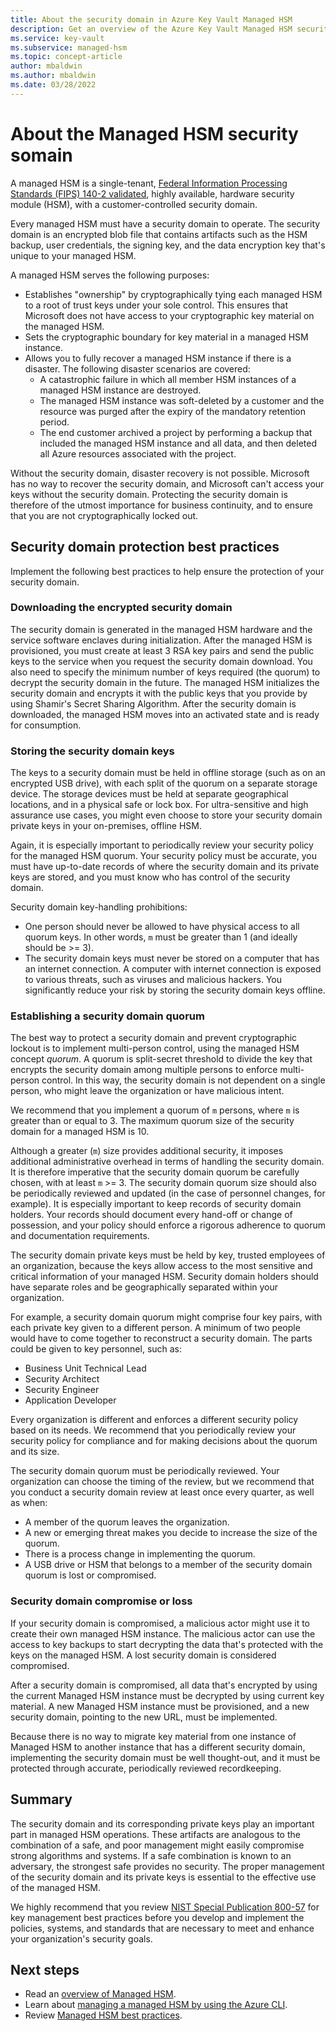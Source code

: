 ```yaml
---
title: About the security domain in Azure Key Vault Managed HSM
description: Get an overview of the Azure Key Vault Managed HSM security domain, a set of artifacts you must have to recover a managed HSM.
ms.service: key-vault
ms.subservice: managed-hsm
ms.topic: concept-article
author: mbaldwin
ms.author: mbaldwin
ms.date: 03/28/2022
---
```


# About the Managed HSM security somain

A managed HSM is a single-tenant, [Federal Information Processing Standards (FIPS) 140-2 validated](https://csrc.nist.gov/publications/detail/fips/140/2/final), highly available, hardware security module (HSM), with a customer-controlled security domain.  

Every managed HSM must have a security domain to operate. The security domain is an encrypted blob file that contains artifacts such as the HSM backup, user credentials, the signing key, and the data encryption key that's unique to your managed HSM.

A managed HSM serves the following purposes:

- Establishes "ownership" by cryptographically tying each managed HSM to a root of trust keys under your sole control. This ensures that Microsoft does not have access to your cryptographic key material on the managed HSM.
- Sets the cryptographic boundary for key material in a managed HSM instance.
- Allows you to fully recover a managed HSM instance if there is a disaster. The following disaster scenarios are covered:
  - A catastrophic failure in which all member HSM instances of a managed HSM instance are destroyed.
  - The managed HSM instance was soft-deleted by a customer and the resource was purged after the expiry of the mandatory retention period.
  - The end customer archived a project by performing a backup that included the managed HSM instance and all data, and then deleted all Azure resources associated with the project.

Without the security domain, disaster recovery is not possible. Microsoft has no way to recover the security domain, and Microsoft can't access your keys without the security domain. Protecting the security domain is therefore of the utmost importance for business continuity, and to ensure that you are not cryptographically locked out.

## Security domain protection best practices

Implement the following best practices to help ensure the protection of your security domain.

### Downloading the encrypted security domain

The security domain is generated in the managed HSM hardware and the service software enclaves during initialization. After the managed HSM is provisioned, you must create at least 3 RSA key pairs and send the public keys to the service when you request the security domain download. You also need to specify the minimum number of keys required (the quorum) to decrypt the security domain in the future. The managed HSM initializes the security domain and encrypts it with the public keys that you provide by using Shamir's Secret Sharing Algorithm. After the security domain is downloaded, the managed HSM moves into an activated state and is ready for consumption.

### Storing the security domain keys

The keys to a security domain must be held in offline storage (such as on an encrypted USB drive), with each split of the quorum on a separate storage device. The storage devices must be held at separate geographical locations, and in a physical safe or lock box. For ultra-sensitive and high assurance use cases, you might even choose to store your security domain private keys in your on-premises, offline HSM.

Again, it is especially important to periodically review your security policy for the managed HSM quorum. Your security policy must be accurate, you must have up-to-date records of where the security domain and its private keys are stored, and you must know who has control of the security domain.

Security domain key-handling prohibitions:

- One person should never be allowed to have physical access to all quorum keys. In other words, `m` must be greater than 1 (and ideally should be >= 3).
- The security domain keys must never be stored on a computer that has an internet connection. A computer with internet connection is exposed to various threats, such as viruses and malicious hackers. You significantly reduce your risk by storing the security domain keys offline.

### Establishing a security domain quorum

The best way to protect a security domain and prevent cryptographic lockout is to implement multi-person control, using the managed HSM concept *quorum*. A quorum is split-secret threshold to divide the key that encrypts the security domain among multiple persons to enforce multi-person control. In this way, the security domain is not dependent on a single person, who might leave the organization or have malicious intent.

We recommend that you implement a quorum of `m` persons, where `m` is greater than or equal to 3. The maximum quorum size of the security domain for a managed HSM is 10.

Although a greater (`m`) size provides additional security, it imposes additional administrative overhead in terms of handling the security domain. It is therefore imperative that the security domain quorum be carefully chosen, with at least `m` >= 3. The security domain quorum size should also be periodically reviewed and updated (in the case of personnel changes, for example). It is especially important to keep records of security domain holders. Your records should document every hand-off or change of possession, and your policy should enforce a rigorous adherence to quorum and documentation requirements.

The security domain private keys must be held by key, trusted employees of an organization, because the keys allow access to the most sensitive and critical information of your managed HSM. Security domain holders should have separate roles and be geographically separated within your organization.

For example, a security domain quorum might comprise four key pairs, with each private key given to a different person. A minimum of two people would have to come together to reconstruct a security domain. The parts could be given to key personnel, such as:

- Business Unit Technical Lead
- Security Architect
- Security Engineer
- Application Developer

Every organization is different and enforces a different security policy based on its needs. We recommend that you periodically review your security policy for compliance and for making decisions about the quorum and its size.

The security domain quorum must be periodically reviewed. Your organization can choose the timing of the review, but we recommend that you conduct a security domain review at least once every quarter, as well as when:

- A member of the quorum leaves the organization.
- A new or emerging threat makes you decide to increase the size of the quorum.
- There is a process change in implementing the quorum.
- A USB drive or HSM that belongs to a member of the security domain quorum is lost or compromised.

### Security domain compromise or loss

If your security domain is compromised, a malicious actor might use it to create their own managed HSM instance. The malicious actor can use the access to key backups to start decrypting the data that's protected with the keys on the managed HSM. A lost security domain is considered compromised.

After a security domain is compromised, all data that's encrypted by using the current Managed HSM instance must be decrypted by using current key material. A new Managed HSM instance must be provisioned, and a new security domain, pointing to the new URL, must be implemented.

Because there is no way to migrate key material from one instance of Managed HSM to another instance that has a different security domain, implementing the security domain must be well thought-out, and it must be protected through accurate, periodically reviewed recordkeeping.

## Summary

The security domain and its corresponding private keys play an important part in managed HSM operations. These artifacts are analogous to the combination of a safe, and poor management might easily compromise strong algorithms and systems. If a safe combination is known to an adversary, the strongest safe provides no security. The proper management of the security domain and its private keys is essential to the effective use of the managed HSM.

We highly recommend that you review [NIST Special Publication 800-57](https://csrc.nist.gov/publications/detail/sp/800-57-part-1/rev-5/final) for key management best practices before you develop and implement the policies, systems, and standards that are necessary to meet and enhance your organization's security goals.

## Next steps

- Read an [overview of Managed HSM](overview.md).
- Learn about [managing a managed HSM by using the Azure CLI](key-management.md).
- Review [Managed HSM best practices](best-practices.md).
